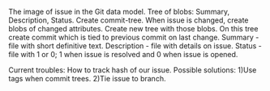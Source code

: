 The image of issue in the Git data model.
Tree of blobs: Summary, Description, Status.
Create commit-tree. When issue is changed, create blobs of changed attributes. Create new tree with those blobs. On this tree create commit which is tied to previous commit on last change.
Summary - file with short definitive text.
Description - file with details on issue.
Status - file with 1 or 0; 1 when issue is resolved and 0 when issue is opened.

Current troubles:
How to track hash of our issue.
Possible solutions:
1)Use tags when commit trees. 
2)Tie issue to branch.
